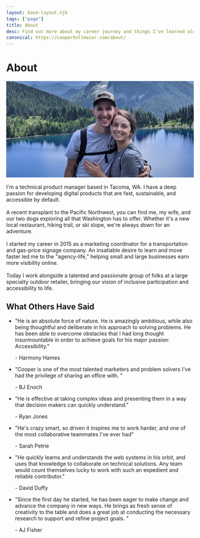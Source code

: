 ```yaml
---
layout: base-layout.njk
tags: ["page"]
title: About
desc: Find out more about my career journey and things I've learned along the way.
canonical: https://cooperhollmaier.com/about/
---
```


# About

<img class="hero" alt="Cooper and Janessa standing high above a clear blue lake and mountainous landscape" src="/assets/img/about.jpg"/>

I'm a technical product manager based in Tacoma, WA. I have a deep passion for developing digital products that are fast, sustainable, and accessible by default.\
\
A recent transplant to the Pacific Northwest, you can find me, my wife, and our two dogs exploring all that Washington has to offer.
Whether it's a new local restaurant, hiking trail, or ski slope, we're always down for an adventure.\
\
I started my career in 2015 as a marketing coordinator for a transportation and gas-price signage company. An insatiable desire to learn and move faster led me to the "agency-life," helping small and large businesses earn more visibility online.\
\
Today I work alongside a talented and passionate group of folks at a large specialty outdoor retailer, bringing our vision of inclusive participation and accessibility to life.

## What Others Have Said

<ul class="ul-testimonial">
    <li>
        <p>
            "He is an absolute force of nature. He is amazingly ambitious, while also being thoughtful and deliberate in his approach to solving problems. He has been able to overcome obstacles that I had long thought insurmountable in order to achieve goals for his major passion: Accessibility."
        </p>
        <p>
            - Harmony Hames
        </p>
    </li>
    <li>
        <p>
            "Cooper is one of the most talented marketers and problem solvers I've had the privilege of sharing an office with. "
        </p>
        <p>
            - BJ Enoch
        </p>
    </li>
    <li>
        <p>
            "He is effective at taking complex ideas and presenting them in a way that decision makers can quickly understand."
        </p>
        <p>
            - Ryan Jones
        </p>
    </li>
    <li>
        <p>
            "He's crazy smart, so driven it inspires me to work harder, and one of the most collaborative teammates I've ever had"
        </p>
        <p>
            - Sarah Petrie
        </p>    
    </li>
    <li>
        <p>
            "He quickly learns and understands the web systems in his orbit, and uses that knowledge to collaborate on technical solutions. Any team would count themselves lucky to work with such an expedient and reliable contributor."
        </p>
        <p>
            - David Duffy
        </p>
    </li>
    <li>
        <p>
            "Since the first day he started, he has been eager to make change and advance the company in new ways. He brings as fresh sense of creativity to the table and does a great job at conducting the necessary research to support and refine project goals. "
        </p>
        <p>
            - AJ Fisher
        </p>
    </li>
</ul>
